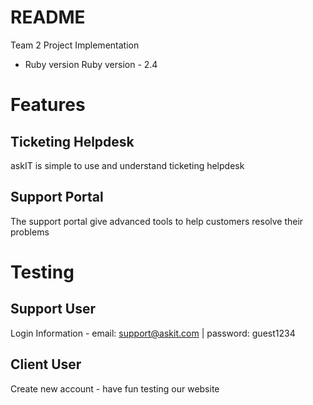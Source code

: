 # README

Team 2 Project Implementation

* Ruby version
Ruby version - 2.4


# Features

## Ticketing Helpdesk
askIT is simple to use and understand ticketing helpdesk

## Support Portal
The support portal give advanced tools to help customers resolve their problems

# Testing

## Support User
Login Information - email: support@askit.com | password: guest1234

## Client User
Create new account - have fun testing our website

